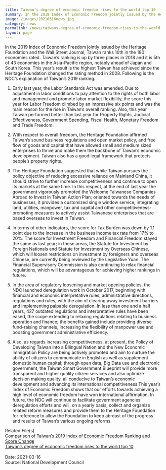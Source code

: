 ```yaml
---
title: Taiwan’s degree of economic freedom rises to the world top 10
summary: In the 2019 Index of Economic Freedom jointly issued by the Heritage Foundation and the Wall Street Journal, Taiwan ranks 10th in the 180 economies rated. 
image: /images/20210316news.jpg
category: news
permalink: /news/taiwans-degree-of-economic-freedom-rises-to-the-world-top-10/
layout: page
---
```


In the 2019 Index of Economic Freedom jointly issued by the Heritage Foundation and the Wall Street Journal, Taiwan ranks 10th in the 180 economies rated. Taiwan’s ranking is up by three places in 2018 and it is 5th of 43 economies in the Asia-Pacific region, notably ahead of Japan and South Korea. This year’s result is the highest Taiwan has achieved since the Heritage Foundation changed the rating method in 2008. Following is the NDC’s explanation of Taiwan’s 2019 ranking.

1. Early last year, the Labor Standards Act was amended. Due to adjustment in labor conditions to pay attention to the rights of both labor and management and promote labor market flexibility, the score this year for Labor Freedom climbed by an impressive six points and was the main reason for the rise in Taiwan’s overall ranking. Also, this year Taiwan performed better than last year for Property Rights, Judicial Effectiveness, Government Spending, Fiscal Health, Monetary Freedom and Trade Freedom.

2. With respect to overall freedom, the Heritage Foundation affirmed Taiwan’s sound business regulations and open market policy, and free flow of goods and capital that have allowed small and medium sized enterprises to thrive and make them the backbone of Taiwan’s economic development. Taiwan also has a good legal framework that protects people’s property rights.

3. The Heritage Foundation suggested that while Taiwan pursues the policy objective of reducing excessive reliance on Mainland China, it should strive to further increase competitiveness and continue to open its markets at the same time. In this respect, at the end of last year the government vigorously promoted the Welcome Taiwanese Companies Abroad to Invest in Taiwan Action Plan; oriented towards the needs of businesses, it provides a customized single window service, integrating land, utilities, manpower, tax and capital and other competitiveness-promoting measures to actively assist Taiwanese enterprises that are based overseas to invest in Taiwan.

4. In terms of other indicators, the score for Tax Burden was down by 1.1 point due to the increase in the business income tax rate from 17% to 20%. The score for Investment Freedom and Financial Freedom stayed the same as last year; in these areas, the Statute for Investment by Foreign Nationals and Statute for Investment by Overseas Chinese, which will loosen restrictions on investment by foreigners and overseas Chinese, are currently being reviewed by the Legislative Yuan. The Financial Supervisory Commission is also continuing to relax financial regulations, which will be advantageous for achieving higher rankings in future.

5. In the area of regulatory loosening and market opening policies, the NDC launched deregulation work in October 2017, beginning with financial and economic interpretative rules, administrative directions, regulations and rules, with the aim of clearing away investment barriers and implementing palpable deregulation. In less than one and a half years, 427 outdated regulations and interpretative rules have been eased, the scope extending to relaxing regulations relating to business operation and finance; the benefits gained include providing diverse fund-raising channels, increasing the flexibility of manpower use and boosting government administrative efficiency.

6. Also, as regards increasing competitiveness, at present, the Policy of Developing Taiwan into a Bilingual Nation and the New Economic Immigration Policy are being actively promoted and aim to nurture the ability of citizens to communicate in English as well as supplement domestic human capital; through open data, Big Data use and electronic government, the Taiwan Smart Government Blueprint will provide more transparent and higher quality citizen services and also optimize decision making quality, all conducive to Taiwan’s economic development and advancing its international competitiveness.This year’s Index of Economic Freedom shows that our efforts towards achieving a high level of economic freedom have won international affirmation. In future, the NDC will continue to facilitate government agencies’ deregulation efforts and will, on a yearly basis, collect and organize related reform measures and provide them to the Heritage Foundation for reference to allow the Foundation to keep abreast of the progress and results of Taiwan’s various ongoing reforms.

Related File(s)
<br/>
<a href="https://ws.ndc.gov.tw/Download.ashx?u=LzAwMS9hZG1pbmlzdHJhdG9yLzExL3JlbGZpbGUvNjQwOC8zMjE5OS80NGE1OTEyOS0xNzQ4LTQ5ZGYtYWI2ZS1hZjg1N2ZiNTExODYucGRm&n=Q29tcGFyaXNvbiBvZiBUYWl3YW7igJlzIDIwMTkgSW5kZXggb2YgRWNvbm9taWMgRnJlZWRvbSBSYW5raW5nIGFuZCBTY29yZSBDaGFuZ2UucGRm&icon=..pdf">Comparison of Taiwan’s 2019 Index of Economic Freedom Ranking and Score Change</a>
<br/>
<a href="https://ws.ndc.gov.tw/Download.ashx?u=LzAwMS9hZG1pbmlzdHJhdG9yLzExL3JlbGZpbGUvNjQwOC8zMjE5OS8xMmM0ZmQ2My1jNzI0LTRiYTEtODRhYS00OGY4YmMzMzJkOTMucGRm&n=VGFpd2Fu4oCZcyBkZWdyZWUgb2YgZWNvbm9taWMgZnJlZWRvbSByaXNlcyB0byB0aGUgd29ybGQgdG9wIDEwLnBkZg%3d%3d&icon=..pdf">Taiwan’s degree of economic freedom rises to the world top 10</a>
<br/>
<br/>
Date: 2021-03-16
<br/>
Source: National Development Council
